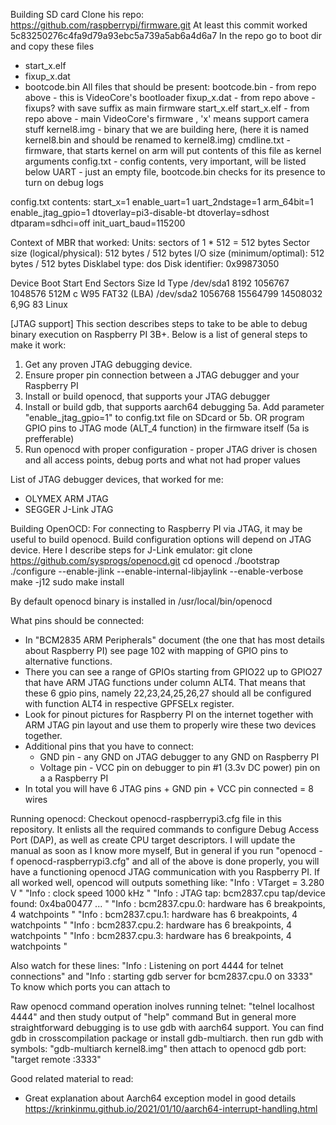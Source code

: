 Building SD card
Clone his repo:
https://github.com/raspberrypi/firmware.git
At least this commit worked 5c83250276c4fa9d79a93ebc5a739a5ab6a4d6a7
In the repo go to boot dir and copy these files
- start_x.elf
- fixup_x.dat
- bootcode.bin
All files that should be present:
bootcode.bin - from repo above - this is VideoCore's bootloader
fixup_x.dat  - from repo above - fixups? with save suffix as main firmware start_x.elf
start_x.elf  - from repo above - main VideoCore's firmware , 'x' means support camera stuff
kernel8.img  - binary that we are building here, (here it is named kernel8.bin and should be renamed to kernel8.img)
cmdline.txt  - firmware, that starts kernel on arm will put contents of this file as kernel arguments
config.txt   - config contents, very important, will be listed below
UART         - just an empty file, bootcode.bin checks for its presence to turn on debug logs


config.txt contents:
start_x=1
enable_uart=1
uart_2ndstage=1
arm_64bit=1
enable_jtag_gpio=1
dtoverlay=pi3-disable-bt
dtoverlay=sdhost
dtparam=sdhci=off
init_uart_baud=115200

Context of MBR that worked:
Units: sectors of 1 * 512 = 512 bytes
Sector size (logical/physical): 512 bytes / 512 bytes
I/O size (minimum/optimal): 512 bytes / 512 bytes
Disklabel type: dos
Disk identifier: 0x99873050

Device     Boot   Start      End  Sectors  Size Id Type
/dev/sda1          8192  1056767  1048576  512M  c W95 FAT32 (LBA)
/dev/sda2       1056768 15564799 14508032  6,9G 83 Linux



[JTAG support]
This section describes steps to take to be able to debug binary execution
on Raspberry PI 3B+. Below is a list of general steps to make it work:
1. Get any proven JTAG debugging device.
2. Ensure proper pin connection between a JTAG debugger and your Raspberry PI
3. Install or build openocd, that supports your JTAG debugger
4. Install or build gdb, that supports aarch64 debugging
5a. Add parameter "enable_jtag_gpio=1" to config.txt file on SDcard or
5b. OR program GPIO pins to JTAG mode (ALT_4 function) in the firmware itself
    (5a is prefferable)
6. Run openocd with proper configuration - proper JTAG driver is chosen and
   all access points, debug ports and what not had proper values


List of JTAG debugger devices, that worked for me:
- OLYMEX ARM JTAG
- SEGGER J-Link JTAG


Building OpenOCD:
  For connecting to Raspberry PI via JTAG, it may be useful to build openocd.
  Build configuration options will depend on JTAG device. Here I describe
  steps for J-Link emulator:
    git clone https://github.com/sysprogs/openocd.git
    cd openocd
    ./bootstrap
    ./configure --enable-jlink --enable-internal-libjaylink --enable-verbose
    make -j12
    sudo make install
  
  By default openocd binary is installed in /usr/local/bin/openocd


What pins should be connected:
  - In "BCM2835 ARM Peripherals" document (the one that has most details about
    Raspberry PI) see page 102 with mapping of GPIO pins to alternative
    functions.
  - There you can see a range of GPIOs starting from GPIO22 up to GPIO27 that
    have ARM JTAG functions under column ALT4. That means that these 6 gpio
    pins, namely 22,23,24,25,26,27 should all be configured with function ALT4
    in respective GPFSELx register.
  - Look for pinout pictures for Raspberry PI on the internet together with
    ARM JTAG pin layout and use them to properly wire these two devices
    together.
  - Additional pins that you have to connect:
    - GND pin - any GND on JTAG debugger to any GND on Raspberry PI
    - Voltage pin - VCC pin on debugger to pin #1 (3.3v DC power) pin on a
      a Raspberry PI
  - In total you will have 6 JTAG pins + GND pin + VCC pin connected = 8 wires

Running openocd:
  Checkout openocd-raspberrypi3.cfg file in this repository. It enlists all the
  required commands to configure Debug Access Port (DAP), as well as create
  CPU target descriptors. I will update the manual as soon as I know more myself,
  But in general if you run "openocd -f openocd-raspberrypi3.cfg" and all of
  the above is done properly, you will have a functioning openocd JTAG
  communication with you Raspberry PI.
  If all worked well, opencod will outputs something like:
    "Info : VTarget = 3.280 V                                        "
    "Info : clock speed 1000 kHz                                     "
    "Info : JTAG tap: bcm2837.cpu tap/device found: 0x4ba00477 ...   "
    "Info : bcm2837.cpu.0: hardware has 6 breakpoints, 4 watchpoints "
    "Info : bcm2837.cpu.1: hardware has 6 breakpoints, 4 watchpoints "
    "Info : bcm2837.cpu.2: hardware has 6 breakpoints, 4 watchpoints "
    "Info : bcm2837.cpu.3: hardware has 6 breakpoints, 4 watchpoints "

  Also watch for these lines:
    "Info : Listening on port 4444 for telnet connections"
    and
    "Info : starting gdb server for bcm2837.cpu.0 on 3333"
    To know which ports you can attach to

  Raw openocd command operation inolves running telnet:
  "telnel localhost 4444" and then study output of "help" command
  But in general more straightforward debugging is to use gdb with aarch64
  support. You can find gdb in crosscompilation package or install gdb-multiarch.
  then run gdb with symbols:
    "gdb-multiarch kernel8.img"
  then attach to openocd gdb port:
    "target remote :3333"

Good related material to read:
- Great explanation about Aarch64 exception model in good details
  https://krinkinmu.github.io/2021/01/10/aarch64-interrupt-handling.html
